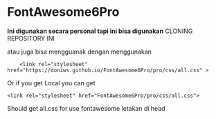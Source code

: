 # FontAwesome6Pro


**Ini digunakan secara personal tapi ini bisa digunakan**
CLONING REPOSITORY INI

atau juga bisa mengguanak dengan menggunakan <br>
```
    <link rel="stylesheet" href="https://doniws.github.io/FontAwesome6Pro/pro/css/all.css" >

 ```

Or if you get Local you can get 
```
<link rel="stylesheet" href="FontAwesome6Pro/pro/css/all.css">
```

Should get all.css for use fontawesome
 letakan di head
